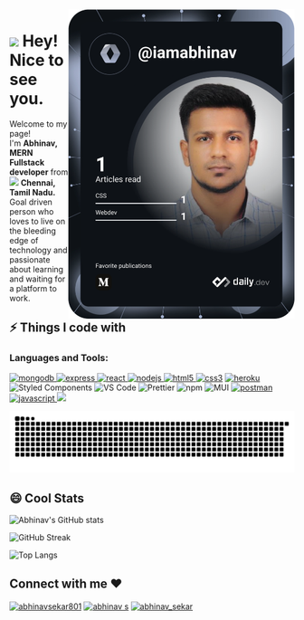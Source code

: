   <a href="https://app.daily.dev/ragavkumarv">
    <img
      width="400"
      align="right"
      src="https://github.com/Abhinav80555/Abhinav80555/blob/main/devcard.svg"
      alt="Abhinav's Dev Card"
    />
  </a>
 
<h1><img src="https://emojis.slackmojis.com/emojis/images/1531849430/4246/blob-sunglasses.gif?1531849430" width="30"/> Hey! Nice to see you.</h1>

<p>Welcome to my page! </br> I'm <b>Abhinav, MERN Fullstack developer</b> from <img src="https://flagcdn.com/in.svg" width="18"/> <b>Chennai, Tamil Nadu.</b> 
<br/>Goal driven person who loves to live on the bleeding edge of technology and passionate about learning and waiting for a platform to work.</p>

## ⚡ Things I code with

<h3 align="left">Languages and Tools:</h3>
<p align="left"> 
  <a href="https://www.mongodb.com/" target="_blank" rel="noreferrer"> <img src="https://img.shields.io/badge/-MongoDB-13aa52?style=flat-square&logo=mongodb&logoColor=white" alt="mongodb" width="100" height="30"/> </a>
  <a href="https://expressjs.com" target="_blank" rel="noreferrer"> <img src="https://img.shields.io/badge/-Express-F7B93E?style=flat-square&logo=express&logoColor=white" alt="express" width="90" height="30"/> </a> 
    <a href="https://reactjs.org/" target="_blank" rel="noreferrer"> <img src="https://img.shields.io/badge/-React-45b8d8?style=flat-square&logo=react&logoColor=white" alt="react" width="90" height="30"/> </a>
  <a href="https://nodejs.org" target="_blank" rel="noreferrer"> <img src="https://img.shields.io/badge/-Nodejs-43853d?style=flat-square&logo=Node.js&logoColor=white" alt="nodejs" width="90" height="30"/> </a>
  <a href="https://www.w3.org/html/" target="_blank" rel="noreferrer"> <img src="https://img.shields.io/badge/-HTML5-E34F26?style=flat-square&logo=html5&logoColor=white" alt="html5" width="90" height="30"/> </a> 
  <a href="https://www.w3schools.com/css/" target="_blank" rel="noreferrer"> <img src="https://img.shields.io/badge/-CSS-764ABC?style=flat-square&logo=CSS3&logoColor=white" alt="css3" width="90" height="30"/></a>
   <a href="https://heroku.com" target="_blank" rel="noreferrer"> <img src="https://img.shields.io/badge/-Heroku-430098?style=flat-square&logo=heroku&logoColor=white" alt="heroku" width="90" height="30"/> </a>
  <img alt="Styled Components" src="https://img.shields.io/badge/-Styled_Components-db7092?style=flat-square&logo=styled-components&logoColor=white" height="30" />
    <img alt="VS Code" src="https://img.shields.io/badge/-VS_Code-007ACC?style=flat-square&logo=visual-studio-code&logoColor=white" width="90" height="30" /> 
    <img alt="Prettier" src="https://img.shields.io/badge/-Prettier-F7B93E?style=flat-square&logo=prettier&logoColor=white"  width="90" height="30"/>
   <img alt="npm" src="https://img.shields.io/badge/-NPM-CB3837?style=flat-square&logo=npm&logoColor=white" width="90" height="30"/>
   <img alt="MUI" src="https://img.shields.io/badge/-Material%20UI-007ACC?style=flat-square&logo=mui&logoColor=white" height="30"/>
   <a href="https://postman.com" target="_blank" rel="noreferrer"> <img src="https://img.shields.io/badge/-Postman-E34F26?style=flat-square&logo=postman&logoColor=white" alt="postman" height="30"/> </a>
  <a href="https://developer.mozilla.org/en-US/docs/Web/JavaScript" target="_blank" rel="noreferrer"> <img src="https://img.shields.io/badge/-JavaScript-F7B93E?style=flat-square&logo=javascript&logoColor=black" alt="javascript" height="30"/> </a>   
 <a href="https://redux.js.org" target="_blank" rel="noreferrer"> <img src="https://img.shields.io/badge/-Redux-764ABC?style=flat-square&logo=redux&logoColor=white" height="30"/> </a> </p>
  
  
 

 


<img alt="contribution" src="https://github.com/Abhinav80555/Abhinav80555/blob/output/github-contribution-grid-snake.svg" />

## 😄 Cool Stats
![Abhinav's GitHub stats](https://github-readme-stats.vercel.app/api?username=abhinav80555&show_icons=true&theme=radical)

![GitHub Streak](https://github-readme-streak-stats.herokuapp.com/?user=abhinav80555&theme=radical)

![Top Langs](https://github-readme-stats.vercel.app/api/top-langs/?username=abhinav80555&layout=compact&theme=radical&langs_count=6)






<h2 align="left">Connect with me ❤️</h2>
<p align="left">
<a href="https://twitter.com/abhinavsekar801" target="blank"><img align="center" src="https://raw.githubusercontent.com/rahuldkjain/github-profile-readme-generator/master/src/images/icons/Social/twitter.svg" alt="abhinavsekar801" height="30" width="40" /></a>
<a href="https://www.linkedin.com/in/abhinav80555/" target="blank"><img align="center" src="https://raw.githubusercontent.com/rahuldkjain/github-profile-readme-generator/master/src/images/icons/Social/linked-in-alt.svg" alt="abhinav s" height="30" width="40" /></a>
<a href="https://instagram.com/abhinav_sekar" target="blank"><img align="center" src="https://raw.githubusercontent.com/rahuldkjain/github-profile-readme-generator/master/src/images/icons/Social/instagram.svg" alt="abhinav_sekar" height="30" width="40" /></a>
</p>




<!--
**Abhinav80555/Abhinav80555** is a ✨ _special_ ✨ repository because its `README.md` (this file) appears on your GitHub profile.

Here are some ideas to get you started:

- 🔭 I’m currently working on ...
- 🌱 I’m currently learning ...
- 👯 I’m looking to collaborate on ...
- 🤔 I’m looking for help with ...
- 💬 Ask me about ...
- 📫 How to reach me: ...
- 😄 Pronouns: ...
- ⚡ Fun fact: ...
-->
